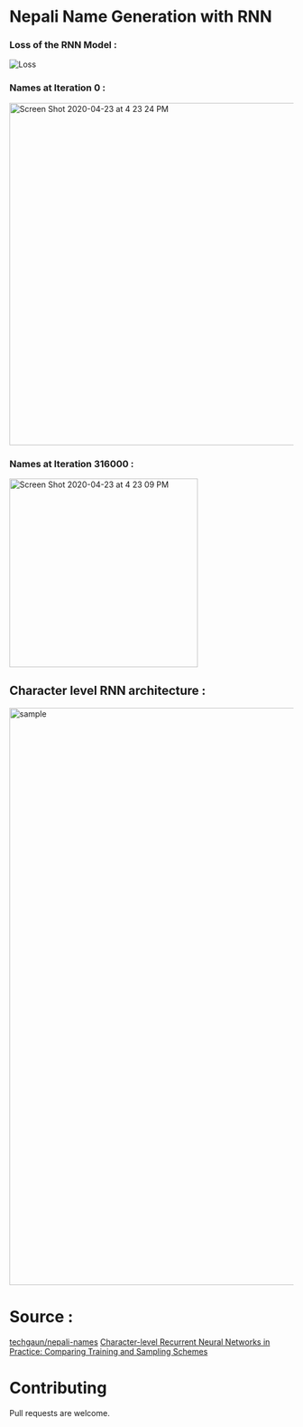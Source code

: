 # Nepali Name Generation with RNN

### Loss of the RNN Model :

![Loss](https://user-images.githubusercontent.com/53033648/80145857-d8ecea00-857e-11ea-961f-0cd4d5923eac.png)

### Names at Iteration 0 : 

<img width="606" alt="Screen Shot 2020-04-23 at 4 23 24 PM" src="https://user-images.githubusercontent.com/53033648/80145874-e3a77f00-857e-11ea-91ed-2aaf6ca5f517.png">

### Names at Iteration 316000 : 
<img width="334" alt="Screen Shot 2020-04-23 at 4 23 09 PM" src="https://user-images.githubusercontent.com/53033648/80145872-e3a77f00-857e-11ea-85f3-a9310aad259e.png">

## Character level RNN architecture : 

<img width="1022" alt="sample" src="https://user-images.githubusercontent.com/53033648/80164929-3b0e1500-85a8-11ea-8610-819b30590f84.png">



# Source : 
[techgaun/nepali-names](https://github.com/techgaun/nepali-names)
[Character-level Recurrent Neural Networks in Practice: Comparing Training and Sampling Schemes](https://arxiv.org/pdf/1801.00632.pdf)

# Contributing
Pull requests are welcome.
